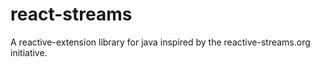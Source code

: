 react-streams
=============

A reactive-extension library for java inspired by the reactive-streams.org initiative.
